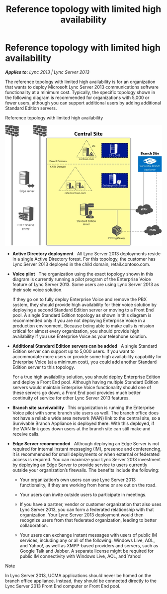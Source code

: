 ﻿---
title: Reference topology with limited high availability
TOCTitle: Reference topology with limited high availability
ms:assetid: a75b53a5-4951-4a2e-b261-55b1a4bf891b
ms:mtpsurl: https://msdn.microsoft.com/en-us/library/Dn465969(v=office.15)
ms:contentKeyID: 57102544
ms.date: 07/25/2014
mtps_version: v=office.15
---

# Reference topology with limited high availability


_**Applies to:** Lync 2013 | Lync Server 2013_

The reference topology with limited high availability is for an organization that wants to deploy Microsoft Lync Server 2013 communications software functionality at a minimum cost. Typically, the specific topology shown in the following diagram is recommended for organizations with 5,000 or fewer users, although you can support additional users by adding additional Standard Edition servers.

Reference topology with limited high availability

  
![SORG reference](images/Dn465969.SORG(Office.15).jpg "SORG reference")

  - **Active Directory deployment**   All Lync Server 2013 deployments reside in a single Active Directory forest. For this topology, the customer has Lync Server 2013 deployed in the child domain, retail.contoso.com.

  - **Voice pilot**   The organization using the exact topology shown in this diagram is currently running a pilot program of the Enterprise Voice feature of Lync Server 2013. Some users are using Lync Server 2013 as their sole voice solution.
    
    If they go on to fully deploy Enterprise Voice and remove the PBX system, they should provide high availability for their voice solution by deploying a second Standard Edition server or moving to a Front End pool. A single Standard Edition topology as shown in this diagram is recommended only if you are not deploying Enterprise Voice in a production environment. Because being able to make calls is mission critical for almost every organization, you should provide high availability if you use Enterprise Voice as your telephone solution.

  - **Additional Standard Edition servers can be added**   A single Standard Edition server can support up to 5,000 users. If you want to accommodate more users or provide some high availability capability for Enterprise Voice (at a minimum cost), you could add another Standard Edition server to this topology.
    
    For a true high availability solution, you should deploy Enterprise Edition and deploy a Front End pool. Although having multiple Standard Edition servers would maintain Enterprise Voice functionality should one of these servers go down, a Front End pool provides much better continuity of service for other Lync Server 2013 features.

  - **Branch site survivability**   This organization is running the Enterprise Voice pilot with some branch site users as well. The branch office does not have a reliable wide area network (WAN) link to the central site, so a Survivable Branch Appliance is deployed there. With this deployed, if the WAN link goes down users at the branch site can still make and receive calls.

  - **Edge Server recommended**   Although deploying an Edge Server is not required for internal instant messaging (IM), presence and conferencing, it is recommended for small deployments or when external or federated access is required. You can maximize your Lync Server 2013 investment by deploying an Edge Server to provide service to users currently outside your organization’s firewalls. The benefits include the following:
    
      - Your organization’s own users can use Lync Server 2013 functionality, if they are working from home or are out on the road.
    
      - Your users can invite outside users to participate in meetings.
    
      - If you have a partner, vendor or customer organization that also uses Lync Server 2013, you can form a federated relationship with that organization. Your Lync Server 2013 deployment would then recognize users from that federated organization, leading to better collaboration.
    
      - Your users can exchange instant messages with users of public IM services, including any or all of the following: Windows Live, AOL, and Yahoo\!, as well as XMPP-based providers and servers, such as Google Talk and Jabber. A separate license might be required for public IM connectivity with Windows Live, AOL, and Yahoo\!


> [!NOTE]
> <P>In Lync Server 2013, UCMA applications should never be homed on the branch office appliance. Instead, they should be connected directly to the Lync Server 2013 Front End computer or Front End pool.</P>


